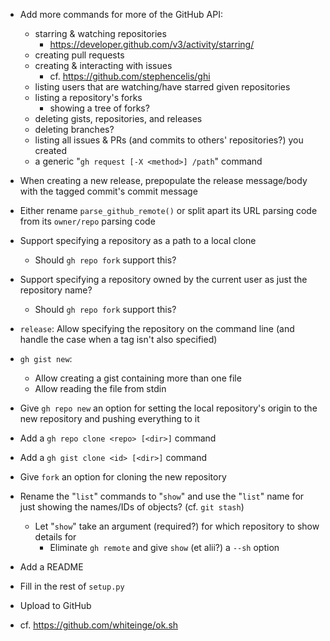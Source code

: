 - Add more commands for more of the GitHub API:
    - starring & watching repositories
        - <https://developer.github.com/v3/activity/starring/>
    - creating pull requests
    - creating & interacting with issues
        - cf. <https://github.com/stephencelis/ghi>
    - listing users that are watching/have starred given repositories
    - listing a repository's forks
        - showing a tree of forks?
    - deleting gists, repositories, and releases
    - deleting branches?
    - listing all issues & PRs (and commits to others' repositories?) you
      created
    - a generic "`gh request [-X <method>] /path`" command

- When creating a new release, prepopulate the release message/body with the
  tagged commit's commit message
- Either rename `parse_github_remote()` or split apart its URL parsing code
  from its `owner/repo` parsing code
- Support specifying a repository as a path to a local clone
    - Should `gh repo fork` support this?
- Support specifying a repository owned by the current user as just the
  repository name?
    - Should `gh repo fork` support this?
- `release`: Allow specifying the repository on the command line (and handle
  the case when a tag isn't also specified)
- `gh gist new`:
    - Allow creating a gist containing more than one file
    - Allow reading the file from stdin
- Give `gh repo new` an option for setting the local repository's origin to the
  new repository and pushing everything to it
- Add a `gh repo clone <repo> [<dir>]` command
- Add a `gh gist clone <id> [<dir>]` command
- Give `fork` an option for cloning the new repository
- Rename the "`list`" commands to "`show`" and use the "`list`" name for just
  showing the names/IDs of objects?  (cf. `git stash`)
    - Let "`show`" take an argument (required?) for which repository to show
      details for
        - Eliminate `gh remote` and give `show` (et alii?) a `--sh` option

- Add a README
- Fill in the rest of `setup.py`
- Upload to GitHub
- cf. <https://github.com/whiteinge/ok.sh>
